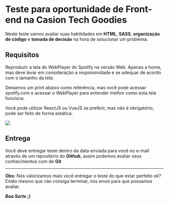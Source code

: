 # Teste para oportunidade de Front-end na Casion Tech Goodies

Neste teste vamos avaliar suas habilidades em **HTML**, **SASS**, **organização de código** e **tomada de decisão** na hora de solucionar um problema.

## Requisitos

Reproduzir a tela do WebPlayer do Spotify na versão Web. Apenas a home, mas deve levar em consideração a responsividade e se adequar de acordo com o tamanho da tela.

Deixamos um print abaixo como referência, mas você pode acessar spotify.com e acessar o WebPlayer para entender melhor como esta tela funciona.

Você pode utilizar ReactJS ou VueJS se preferir, mas não é obrigatório, pode ser feito de forma estática.

![](https://i.imgur.com/DzCXI3x.png)

## Entrega

Você deve entregar teste dentro da data enviada para você no e-mail através de um repositório do ***Github***, assim podemos avaliar seus conhecimentos com de **Git**

<hr>

**Obs:** Nós valorizamos mais você entregar o teste do que estar perfeito ok? Então mesmo que não consiga terminar, nos envie para que possamos avaliar.

***Boa Sorte ;)***